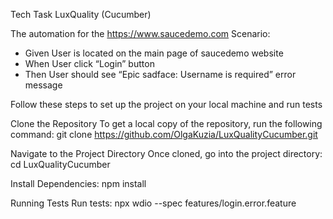 Tech Task LuxQuality (Cucumber)

The automation for the https://www.saucedemo.com 
Scenario:
- Given User is located on the main page of saucedemo website
- When User click “Login” button
- Then User should see “Epic sadface: Username is required” error message
  
Follow these steps to set up the project on your local machine and run tests

Clone the Repository To get a local copy of the repository, run the following command: git clone https://github.com/OlgaKuzia/LuxQualityCucumber.git

Navigate to the Project Directory Once cloned, go into the project directory: cd LuxQualityCucumber

Install Dependencies: npm install

Running Tests Run tests: npx wdio --spec features/login.error.feature
